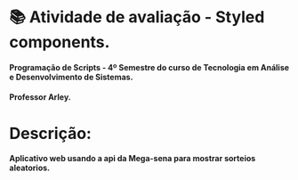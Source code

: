 # 📚 Atividade de avaliação - Styled components.

#### Programação de Scripts - 4º Semestre do curso de Tecnologia em Análise e Desenvolvimento de Sistemas.

#### Professor Arley.

# Descrição:

#### Aplicativo web usando a api da Mega-sena para mostrar sorteios aleatorios.
